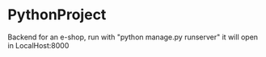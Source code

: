 # PythonProject

Backend for an e-shop, run with "python manage.py runserver" it will open in LocalHost:8000
